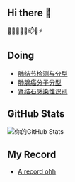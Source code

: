 ## Hi there 👋
🔭🌱👯🤔💬📫😄⚡
<!--
**fancccc/fancccc** is a ✨ _special_ ✨ repository because its `README.md` (this file) appears on your GitHub profile.

Here are some ideas to get you started:

- 🔭 I’m currently working on ...
- 🌱 I’m currently learning ...
- 👯 I’m looking to collaborate on ...
- 🤔 I’m looking for help with ...
- 💬 Ask me about ...
- 📫 How to reach me: ...
- 😄 Pronouns: ...
- ⚡ Fun fact: ...
- 🌱 I’m currently learning Deep Learning.
-->
<!--
## Skills
![Python](https://img.shields.io/badge/-Python-3776AB?style=flat-square&logo=python&logoColor=white)
![SQL](https://img.shields.io/badge/-SQL-4479A1?style=flat-square&logo=MySQL&logoColor=white)
-->
## Doing
- [肺结节检测与分型](https://github.com/fancccc/CM-DAC)
- [肺腺癌分子分型](https://github.com/fancccc/LungCancerDC)
- [肾结石感染性识别](https://github.com/fancccc/KidneyStoneSC) 


## GitHub Stats
![你的GitHub Stats](https://github-readme-stats.vercel.app/api?username=fancccc&show_icons=true)

## My Record
- [A record ohh](https://github.com/fancccc/ohh)
